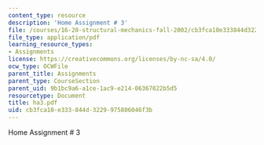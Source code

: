 ```yaml
---
content_type: resource
description: 'Home Assignment # 3'
file: /courses/16-20-structural-mechanics-fall-2002/cb3fca10e333844d3229975806046f3b_ha3.pdf
file_type: application/pdf
learning_resource_types:
- Assignments
license: https://creativecommons.org/licenses/by-nc-sa/4.0/
ocw_type: OCWFile
parent_title: Assignments
parent_type: CourseSection
parent_uid: 9b1bc9a6-a1ce-1ac9-e214-06367022b5d5
resourcetype: Document
title: ha3.pdf
uid: cb3fca10-e333-844d-3229-975806046f3b
---
```

Home Assignment # 3